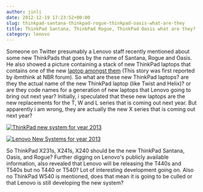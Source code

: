 ```yaml
---
author: jinli
date: 2012-12-19 17:23:52+00:00
slug: thinkpad-santana-thinkpad-rogue-thinkpad-oasis-what-are-they
title: ThinkPad Santana, ThinkPad Rogue, ThinkPad Oasis what are they?
category: lenovo
---
```

Someone on Twitter presumably a Lenovo staff recently mentioned about some new ThinkPads that goes by the name of Santana, Rogue and Oasis. He also showed a picture containing a stack of new ThinkPad laptops that contains one of the new [laptop amongst them](http://t.co/IZ7uC1Qc) (This story was first reported by ibmthink at NBR forum). So what are these new ThinkPad laptops? are they the actual name of the new ThinkPad laptop (like Twist and Helix)? or are they code names for a generation of new laptops that Lenovo going to bring out next year? Initially, i speculated that these new laptops are the new replacements for the T, W and L series that is coming out next year. But apparently i am wrong, they are actually the new X series that is coming out next year?

[![ThinkPad new system for year 2013](http://farm9.staticflickr.com/8224/8285653349_f1bfa7000a_z.jpg)](http://www.flickr.com/photos/lead_org/8285653349/)

[![Lenovo New Systems for year 2013](http://farm9.staticflickr.com/8481/8286710398_e9cc61d6a4_b.jpg)](http://www.flickr.com/photos/lead_org/8286710398/)

So ThinkPad X231s, X241s, X240 should be the new ThinkPad Santana, Oasis, and Rogue? Further digging on Lenovo's publicly available information, also revealed that Lenovo will be releasing the T440s and T540s but no T440 or T540? Lot of interesting development going on. Also no ThinkPad W540 is mentioned, does that mean it is going to be culled or that Lenovo is still developing the new system? 
